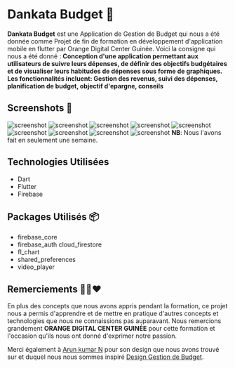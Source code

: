 # Dankata Budget 💸
**Dankata Budget** est une Application de Gestion de Budget qui nous a été donnée comme Projet de fin de formation en développement d'application mobile en flutter par Orange Digital Center Guinée. 
Voici la consigne qui nous a été donné : 
**Conception d'une application permettant aux utilisateurs de suivre leurs dépenses, de définir des objectifs budgétaires et de visualiser leurs habitudes de dépenses sous forme de graphiques. Les fonctionnalités incluent: Gestion des revenus, suivi des dépenses, planification de budget, objectif d'epargne, conseils**

## Screenshots 📸
![screenshot](https://github.com/4n-d3er-git/Gestion-de-Budget/blob/main/assets/Screenshot_20240504-215239-portrait.png)
![screenshot](https://github.com/4n-d3er-git/Gestion-de-Budget/blob/main/assets/Screenshot_20240504-215256-portrait.png)
![screenshot](https://github.com/4n-d3er-git/Gestion-de-Budget/blob/main/assets/Screenshot_20240504-215304-portrait.png)
![screenshot](https://github.com/4n-d3er-git/Gestion-de-Budget/blob/main/assets/Screenshot_20240504-215057-portrait.png)
![screenshot](https://github.com/4n-d3er-git/Gestion-de-Budget/blob/main/assets/Screenshot_20240504-215214-portrait.png)
![screenshot](https://github.com/4n-d3er-git/Gestion-de-Budget/blob/main/assets/Screenshot_20240504-215112-portrait.png)
![screenshot](https://github.com/4n-d3er-git/Gestion-de-Budget/blob/main/assets/Screenshot_20240504-215122-portrait.png)
![screenshot](https://github.com/4n-d3er-git/Gestion-de-Budget/blob/main/assets/Screenshot_20240504-215128-portrait.png)
![screenshot](https://github.com/4n-d3er-git/Gestion-de-Budget/blob/main/assets/Screenshot_20240504-215348-portrait.png)
**NB**: Nous l'avons fait en seulement une semaine.
## Technologies Utilisées 
- Dart
- Flutter
- Firebase
## Packages Utilisés 📦 
- firebase_core
- firebase_auth
  cloud_firestore
- fl_chart
- shared_preferences
- video_player
## Remerciements 🙏🏾❤️
En plus des concepts que nous avons appris pendant la formation, ce projet nous a permis d'apprendre et de mettre en pratique d'autres concepts et technologies que nous ne connaissions pas auparavant.
Nous remercions grandement **ORANGE DIGITAL CENTER GUINÉE** pour cette formation et l'occasion qu'ils nous ont donné d'exprimer notre passion.

Merci également à [Arun kumar N](https://www.behance.net/arunkumar207) pour son design que nous avons trouvé sur et duquel nous nous sommes inspiré [Design Gestion de Budget](https://www.behance.net/gallery/195082819/Income-Expense-Tracking-App?tracking_source=search_projects%7CBudget+App&l=46&log_shim_removal=1).
